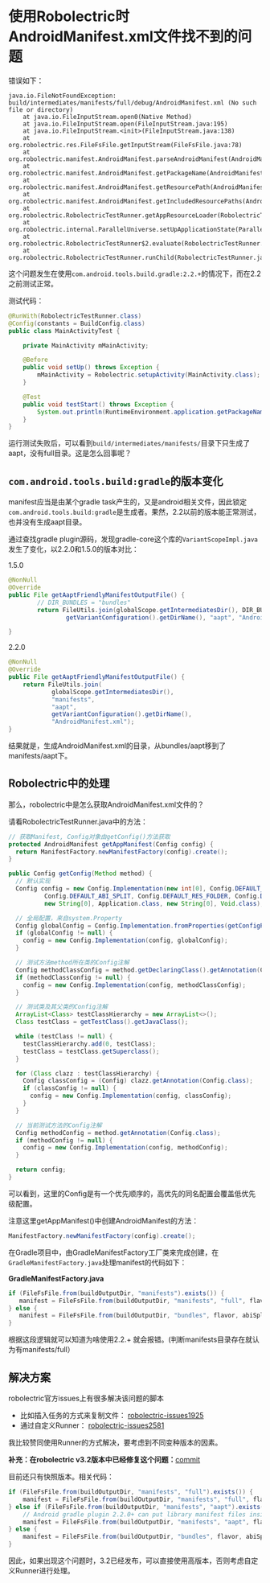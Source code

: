 # 使用Robolectric时AndroidManifest.xml文件找不到的问题

错误如下：

```
java.io.FileNotFoundException: build/intermediates/manifests/full/debug/AndroidManifest.xml (No such file or directory)
	at java.io.FileInputStream.open0(Native Method)
	at java.io.FileInputStream.open(FileInputStream.java:195)
	at java.io.FileInputStream.<init>(FileInputStream.java:138)
	at org.robolectric.res.FileFsFile.getInputStream(FileFsFile.java:78)
	at org.robolectric.manifest.AndroidManifest.parseAndroidManifest(AndroidManifest.java:130)
	at org.robolectric.manifest.AndroidManifest.getPackageName(AndroidManifest.java:458)
	at org.robolectric.manifest.AndroidManifest.getResourcePath(AndroidManifest.java:503)
	at org.robolectric.manifest.AndroidManifest.getIncludedResourcePaths(AndroidManifest.java:508)
	at org.robolectric.RobolectricTestRunner.getAppResourceLoader(RobolectricTestRunner.java:422)
	at org.robolectric.internal.ParallelUniverse.setUpApplicationState(ParallelUniverse.java:80)
	at org.robolectric.RobolectricTestRunner$2.evaluate(RobolectricTestRunner.java:237)
	at org.robolectric.RobolectricTestRunner.runChild(RobolectricTestRunner.java:174)
```

这个问题发生在使用`com.android.tools.build.gradle:2.2.+`的情况下，而在2.2之前测试正常。

测试代码：

```java
@RunWith(RobolectricTestRunner.class)
@Config(constants = BuildConfig.class)
public class MainActivityTest {

    private MainActivity mMainActivity;

    @Before
    public void setUp() throws Exception {
        mMainActivity = Robolectric.setupActivity(MainActivity.class);
    }

    @Test
    public void testStart() throws Exception {
        System.out.println(RuntimeEnvironment.application.getPackageName());
    }
}
```

运行测试失败后，可以看到`build/intermediates/manifests/`目录下只生成了aapt，没有full目录。这是怎么回事呢？

## `com.android.tools.build:gradle`的版本变化

manifest应当是由某个gradle task产生的，又是android相关文件，因此锁定`com.android.tools.build:gradle`是生成者。果然，2.2以前的版本能正常测试，也并没有生成aapt目录。

通过查找gradle plugin源码，发现gradle-core这个库的`VariantScopeImpl.java`发生了变化，以2.2.0和1.5.0的版本对比：

1.5.0
```java
@NonNull
@Override
public File getAaptFriendlyManifestOutputFile() {
        // DIR_BUNDLES = "bundles"
        return FileUtils.join(globalScope.getIntermediatesDir(), DIR_BUNDLES,
                getVariantConfiguration().getDirName(), "aapt", "AndroidManifest.xml");

}
```
2.2.0
```java
@NonNull
@Override
public File getAaptFriendlyManifestOutputFile() {
    return FileUtils.join(
            globalScope.getIntermediatesDir(),
            "manifests",
            "aapt",
            getVariantConfiguration().getDirName(),
            "AndroidManifest.xml");
}
```
结果就是，生成AndroidManifest.xml的目录，从bundles/aapt移到了manifests/aapt下。

## Robolectric中的处理

那么，robolectric中是怎么获取AndroidManifest.xml文件的？

请看RobolectricTestRunner.java中的方法：

```java
// 获取Manifest, Config对象由getConfig()方法获取
protected AndroidManifest getAppManifest(Config config) {
  return ManifestFactory.newManifestFactory(config).create();
}

public Config getConfig(Method method) {
  // 默认实现
  Config config = new Config.Implementation(new int[0], Config.DEFAULT_MANIFEST, Config.DEFAULT_QUALIFIERS, Config.DEFAULT_PACKAGE_NAME,
          Config.DEFAULT_ABI_SPLIT, Config.DEFAULT_RES_FOLDER, Config.DEFAULT_ASSET_FOLDER, Config.DEFAULT_BUILD_FOLDER, new Class[0],
          new String[0], Application.class, new String[0], Void.class);

  // 全局配置，来自system.Property
  Config globalConfig = Config.Implementation.fromProperties(getConfigProperties());
  if (globalConfig != null) {
    config = new Config.Implementation(config, globalConfig);
  }

  // 测试方法method所在类的Config注解
  Config methodClassConfig = method.getDeclaringClass().getAnnotation(Config.class);
  if (methodClassConfig != null) {
    config = new Config.Implementation(config, methodClassConfig);
  }

  // 测试类及其父类的Config注解
  ArrayList<Class> testClassHierarchy = new ArrayList<>();
  Class testClass = getTestClass().getJavaClass();

  while (testClass != null) {
    testClassHierarchy.add(0, testClass);
    testClass = testClass.getSuperclass();
  }

  for (Class clazz : testClassHierarchy) {
    Config classConfig = (Config) clazz.getAnnotation(Config.class);
    if (classConfig != null) {
      config = new Config.Implementation(config, classConfig);
    }
  }

  // 当前测试方法的Config注解
  Config methodConfig = method.getAnnotation(Config.class);
  if (methodConfig != null) {
    config = new Config.Implementation(config, methodConfig);
  }

  return config;
}
```

可以看到，这里的Config是有一个优先顺序的，高优先的同名配置会覆盖低优先级配置。

注意这里getAppManifest()中创建AndroidManifest的方法：

```java
ManifestFactory.newManifestFactory(config).create();
```

在Gradle项目中，由GradleManifestFactory工厂类来完成创建，在`GradleManifestFactory.java`处理manifest的代码如下：

**GradleManifestFactory.java**

```java
if (FileFsFile.from(buildOutputDir, "manifests").exists()) {
   manifest = FileFsFile.from(buildOutputDir, "manifests", "full", flavor, abiSplit, type, DEFAULT_MANIFEST_NAME);
} else {
   manifest = FileFsFile.from(buildOutputDir, "bundles", flavor, abiSplit, type, DEFAULT_MANIFEST_NAME);
}
```
根据这段逻辑就可以知道为啥使用2.2.+ 就会报错。(判断manifests目录存在就认为有manifests/full）

## 解决方案

robolectric官方issues上有很多解决该问题的脚本

* 比如插入任务的方式来复制文件：
[robolectric-issues1925](https://github.com/robolectric/robolectric/issues/1925)
* 通过自定义Runner：
[robolectric-issues2581](https://github.com/robolectric/robolectric/issues/2581)

我比较赞同使用Runner的方式解决，要考虑到不同变种版本的因素。

**补充：在robolectric v3.2版本中已经修复这个问题：**[commit](https://github.com/robolectric/robolectric/commit/24973cd7fa61401b3af1069f01d516e40080221c)

目前还只有快照版本。相关代码：

```java
if (FileFsFile.from(buildOutputDir, "manifests", "full").exists()) {
    manifest = FileFsFile.from(buildOutputDir, "manifests", "full", flavor, abiSplit, type, DEFAULT_MANIFEST_NAME);
} else if (FileFsFile.from(buildOutputDir, "manifests", "aapt").exists()) {
    // Android gradle plugin 2.2.0+ can put library manifest files inside of "aapt" instead of "full"
    manifest = FileFsFile.from(buildOutputDir, "manifests", "aapt", flavor, abiSplit, type, DEFAULT_MANIFEST_NAME);
} else {
    manifest = FileFsFile.from(buildOutputDir, "bundles", flavor, abiSplit, type, DEFAULT_MANIFEST_NAME);
}
```

因此，如果出现这个问题时，3.2已经发布，可以直接使用高版本，否则考虑自定义Runner进行处理。
